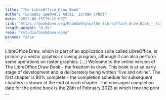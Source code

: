 ```yaml
---
title: "The LibreOffice Draw Book"
author: "Sonwabo Seedwell Adlai, Jordan (PhD)"
date: "2022-09-15T19:22:00Z"
link: "https://bookdown.org/Khandakhulu/the_libreoffice_draw_book_-_first_edition/"
length_weight: "8.3%"
repo: "rstudio/bookdown-demo"
pinned: false
---
```


LibreOffice Draw, which is part of an application suite called LibreOffice, is primarily a vector graphics drawing program, although it can also perform some operations on raster graphics. [...] Welcome to the online version of The LibreOffice Draw Book - the freedom to draw. This book is at an early stage of development and is deliberately being written “live and online”. The first chapter is 90% complete - the completion schedule for subsequent chapters is shown at the end of each chapter. The envisaged completion date for the entire book is the 28th of February 2023 at which time the print  ...
